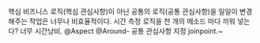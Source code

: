 핵심 비즈니스 로직(핵심 관심사항)이 아닌 공통의 로직(공통 관심사항)을 일일이 변경해주는 작업은 너무나 비효율적이다. 시간 측정 로직을 천 개의 메소드 마다 끼워 넣는다? 너무 시간낭비.
@Aspect
@Around- 공통 관심사항 지정
joinpoint.~

